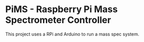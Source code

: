 # PiMS - Raspberry Pi Mass Spectrometer Controller

This project uses a RPi and Arduino to run a mass spec system.
